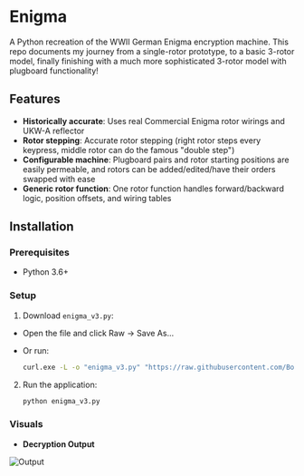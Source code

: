 # Enigma
A Python recreation of the WWII German Enigma encryption machine. This repo documents my journey from a single-rotor prototype, to a basic 3-rotor model, finally finishing with a much more sophisticated 3-rotor model with plugboard functionality!

## Features  
- **Historically accurate**: Uses real Commercial Enigma rotor wirings and UKW-A reflector
- **Rotor stepping**: Accurate rotor stepping (right rotor steps every keypress, middle rotor can do the famous "double step")
- **Configurable machine**: Plugboard pairs and rotor starting positions are easily permeable, and rotors can be added/edited/have their orders swapped with ease
- **Generic rotor function**: One rotor function handles forward/backward logic, position offsets, and wiring tables
  
## Installation  

### Prerequisites  
- Python 3.6+

### Setup  

1. Download ```enigma_v3.py```:
- Open the file and click Raw → Save As...
- Or run:
  
   ```sh
   curl.exe -L -o "enigma_v3.py" "https://raw.githubusercontent.com/Borping/Enigma/main/Enigma_v3.py"
   ```  

2. Run the application:  
   ```sh
   python enigma_v3.py
   ```

### Visuals
- **Decryption Output**

![Output](https://i.imgur.com/3skYgKz.png)
